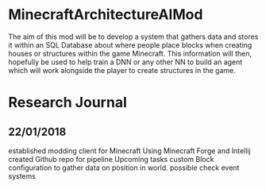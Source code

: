 # MinecraftArchitectureAIMod
The aim of this mod will be to develop a system that gathers data and stores it within an SQL Database about where people place blocks when creating houses or structures within the game Minecraft. This information will then, hopefully be used to help train a DNN or any other NN to build an agent which will work alongside the player to create structures in the game.

# Research Journal

## 22/01/2018


established modding client for Minecraft Using Minecraft Forge and Intellij
created Github repo for pipeline
Upcoming tasks custom Block configuration to gather data on position in world. possible check event systems
